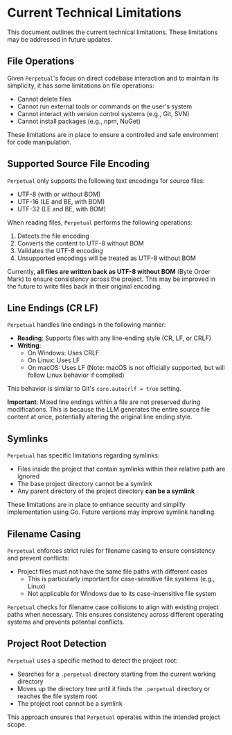 # Current Technical Limitations

This document outlines the current technical limitations. These limitations may be addressed in future updates.

## File Operations

Given `Perpetual`'s focus on direct codebase interaction and to maintain its simplicity, it has some limitations on file operations:

- Cannot delete files
- Cannot run external tools or commands on the user's system
- Cannot interact with version control systems (e.g., Git, SVN)
- Cannot install packages (e.g., npm, NuGet)

These limitations are in place to ensure a controlled and safe environment for code manipulation.

## Supported Source File Encoding

`Perpetual` only supports the following text encodings for source files:

- UTF-8 (with or without BOM)
- UTF-16 (LE and BE, with BOM)
- UTF-32 (LE and BE, with BOM)

When reading files, `Perpetual` performs the following operations:

1. Detects the file encoding
2. Converts the content to UTF-8 without BOM
3. Validates the UTF-8 encoding
4. Unsupported encodings will be treated as UTF-8 without BOM

Currently, **all files are written back as UTF-8 without BOM** (Byte Order Mark) to ensure consistency across the project. This may be improved in the future to write files back in their original encoding.

## Line Endings (CR LF)

`Perpetual` handles line endings in the following manner:

- **Reading**: Supports files with any line-ending style (CR, LF, or CRLF)
- **Writing**:
  - On Windows: Uses CRLF
  - On Linux: Uses LF
  - On macOS: Uses LF (Note: macOS is not officially supported, but will follow Linux behavior if compiled)

This behavior is similar to Git's `core.autocrlf = true` setting.

**Important**: Mixed line endings within a file are not preserved during modifications. This is because the LLM generates the entire source file content at once, potentially altering the original line ending style.

## Symlinks

`Perpetual` has specific limitations regarding symlinks:

- Files inside the project that contain symlinks within their relative path are ignored
- The base project directory cannot be a symlink
- Any parent directory of the project directory **can be a symlink**

These limitations are in place to enhance security and simplify implementation using Go. Future versions may improve symlink handling.

## Filename Casing

`Perpetual` enforces strict rules for filename casing to ensure consistency and prevent conflicts:

- Project files must not have the same file paths with different cases
  - This is particularly important for case-sensitive file systems (e.g., Linux)
  - Not applicable for Windows due to its case-insensitive file system

`Perpetual` checks for filename case collisions to align with existing project paths when necessary. This ensures consistency across different operating systems and prevents potential conflicts.

## Project Root Detection

`Perpetual` uses a specific method to detect the project root:

- Searches for a `.perpetual` directory starting from the current working directory
- Moves up the directory tree until it finds the `.perpetual` directory or reaches the file system root
- The project root cannot be a symlink

This approach ensures that `Perpetual` operates within the intended project scope.
